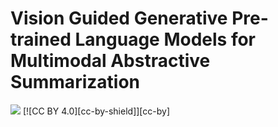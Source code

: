 # Vision Guided Generative Pre-trained Language Models for Multimodal Abstractive Summarization
[![](https://img.shields.io/badge/python-3.6+-blue.svg)](https://www.python.org/downloads/) [![CC BY 4.0][cc-by-shield]][cc-by]
